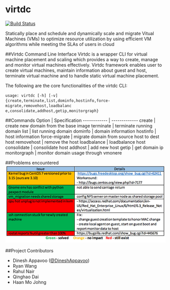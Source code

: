 virtdc
=======================
[![Build Status](https://drone.io/github.com/dcsolvere/virtdc/status.png)](https://drone.io/github.com/dcsolvere/virtdc/latest)

Statically place and schedule and dynamically scale and migrate Vitual Machines (VMs) to optimize resource utilization by using efficient VM algorithms while meeting the SLAs of users in cloud


##Virtdc Command Line Interface
Virtdc is a wrapper CLI for virtual machine placement and scaling which provides a way to create, manage and monitor 
virtual machines effectively. Virtdc framework enables user to create virtual machines, maintain information about guest 
and host, terminate virtual machine and to handle static virtual machine placement.

The following are the core functionalities of the virtdc CLI:
```
usage: virtdc [-h] [-v]
{create,terminate,list,dominfo,hostinfo,force-
migrate,removehost,loadbalanc e,consolidate,addhost,getip,monitorgraph}
```

##Commands
Option | Specification
------------ | -------------
create | create new domain from the base image
terminate | terminate running domain
list | list running domain
dominfo | domain information
hostinfo | host information
force-migrate | migrate domain from source host to dest host
removehost | remove the host
loadbalance | loadbalance host
consolidate | consolidate host
addhost | add new host
getip | get domain ip
monitorgraph | monitor domain usage through vmonere

##Problems encountered
![virtdc](documents/images/problems-encountered.png "problems")


##Project Contributors

* Dinesh Appavoo ([@DineshAppavoo](https://twitter.com/DineshAppavoo))
* Ryan Wang
* Rahul Nair
* Qinghao Dai
* Haan Mo Johng
